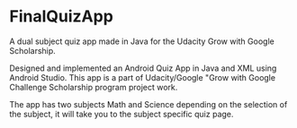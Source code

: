 # FinalQuizApp
A dual subject quiz app made in Java for the Udacity Grow with Google Scholarship.

Designed and implemented an Android Quiz App in Java and XML using Android Studio. This app is a part of Udacity/Google "Grow with Google Challenge Scholarship program project work.

The app has two subjects Math and Science depending on the selection of the subject, it will take you to the subject specific quiz page.
